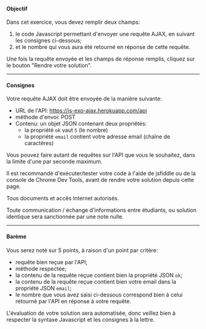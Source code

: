 #### Objectif

Dans cet exercice, vous devez remplir deux champs:

1. le code Javascript permettant d'envoyer une requête AJAX, en suivant les consignes ci-dessous;
2. et le nombre qui vous aura été retourné en réponse de cette requête.

Une fois la requête envoyée et les champs de réponse remplis, cliquez sur le bouton "Rendre votre solution".

---

#### Consignes

Votre requête AJAX doit être envoyée de la manière suivante:

- URL de l'API: https://js-exo-ajax.herokuapp.com/api
- méthode d'envoi: POST
- Contenu: un objet JSON contenant deux propriétés:
    - la propriété `ok` vaut `5` (le nombre)
    - la propriété `email` contient votre adresse email (chaîne de caractères)

Vous pouvez faire autant de requêtes sur l'API que vous le souhaitez, dans la limite d'une par seconde maximum.

Il est recommandé d'exécuter/tester votre code à l'aide de jsfiddle ou de la console de Chrome Dev Tools, avant de rendre votre solution depuis cette page.

Tous documents et accès Internet autorisés.

Toute communication / échange d'informations entre étudiants, ou solution identique sera sanctionnée par une note nulle.

---

#### Barème

Vous serez noté sur 5 points, à raison d'un point par critère:

- requête bien reçue par l'API;
- méthode respectée;
- la contenu de la requête reçue contient bien la propriété JSON `ok`;
- la contenu de la requête reçue contient bien votre email dans la propriété JSON `email`;
- le nombre que vous avez saisi ci-dessous correspond bien à celui retourné par l'API en réponse à votre requête.

L'évaluation de votre solution sera automatisée, donc veillez bien à respecter la syntaxe Javascript et les consignes à la lettre.
